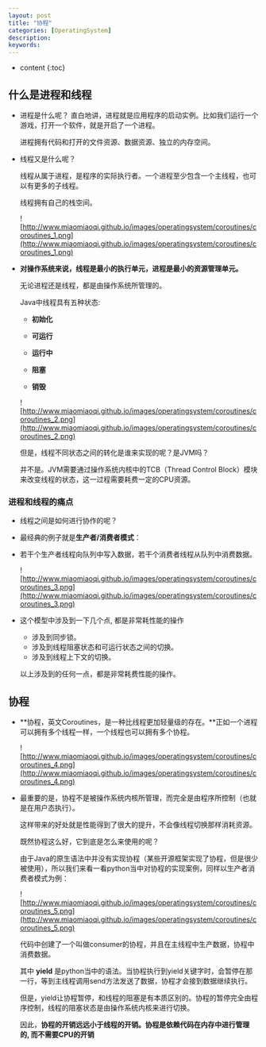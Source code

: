```yaml
---
layout: post
title: "协程"
categories: [OperatingSystem]
description:
keywords:
---
```


* content
{:toc} 
## **什么是进程和线程**

* 进程是什么呢？
  直白地讲，进程就是应用程序的启动实例。比如我们运行一个游戏，打开一个软件，就是开启了一个进程。

  进程拥有代码和打开的文件资源、数据资源、独立的内存空间。

* 线程又是什么呢？

  线程从属于进程，是程序的实际执行者。一个进程至少包含一个主线程，也可以有更多的子线程。

  线程拥有自己的栈空间。

  ![http://www.miaomiaoqi.github.io/images/operatingsystem/coroutines/coroutines_1.png](http://www.miaomiaoqi.github.io/images/operatingsystem/coroutines/coroutines_1.png)

* **对操作系统来说，线程是最小的执行单元，进程是最小的资源管理单元。**

  无论进程还是线程，都是由操作系统所管理的。

  Java中线程具有五种状态:

  * **初始化**

  * **可运行**

  * **运行中**

  * **阻塞**

  * **销毁**

  ![http://www.miaomiaoqi.github.io/images/operatingsystem/coroutines/coroutines_2.png](http://www.miaomiaoqi.github.io/images/operatingsystem/coroutines/coroutines_2.png)

  但是，线程不同状态之间的转化是谁来实现的呢？是JVM吗？

  并不是。JVM需要通过操作系统内核中的TCB（Thread Control Block）模块来改变线程的状态，这一过程需要耗费一定的CPU资源。

### 进程和线程的痛点

* 线程之间是如何进行协作的呢？

* 最经典的例子就是**生产者/消费者模式**：

* 若干个生产者线程向队列中写入数据，若干个消费者线程从队列中消费数据。

	![http://www.miaomiaoqi.github.io/images/operatingsystem/coroutines/coroutines_3.png](http://www.miaomiaoqi.github.io/images/operatingsystem/coroutines/coroutines_3.png)

* 这个模型中涉及到一下几个点, 都是非常耗性能的操作

	* 涉及到同步锁。
	* 涉及到线程阻塞状态和可运行状态之间的切换。
	* 涉及到线程上下文的切换。

	以上涉及到的任何一点，都是非常耗费性能的操作。

## 协程

* **协程，英文Coroutines，是一种比线程更加轻量级的存在。**正如一个进程可以拥有多个线程一样，一个线程也可以拥有多个协程。

	![http://www.miaomiaoqi.github.io/images/operatingsystem/coroutines/coroutines_4.png](http://www.miaomiaoqi.github.io/images/operatingsystem/coroutines/coroutines_4.png)

* 最重要的是，协程不是被操作系统内核所管理，而完全是由程序所控制（也就是在用户态执行）。

	这样带来的好处就是性能得到了很大的提升，不会像线程切换那样消耗资源。

	既然协程这么好，它到底是怎么来使用的呢？

	由于Java的原生语法中并没有实现协程（某些开源框架实现了协程，但是很少被使用），所以我们来看一看python当中对协程的实现案例，同样以生产者消费者模式为例：

	![http://www.miaomiaoqi.github.io/images/operatingsystem/coroutines/coroutines_5.png](http://www.miaomiaoqi.github.io/images/operatingsystem/coroutines/coroutines_5.png)

	代码中创建了一个叫做consumer的协程，并且在主线程中生产数据，协程中消费数据。

	其中 **yield** 是python当中的语法。当协程执行到yield关键字时，会暂停在那一行，等到主线程调用send方法发送了数据，协程才会接到数据继续执行。

	但是，yield让协程暂停，和线程的阻塞是有本质区别的。协程的暂停完全由程序控制，线程的阻塞状态是由操作系统内核来进行切换。

	因此，**协程的开销远远小于线程的开销。协程是依赖代码在内存中进行管理的, 而不需要CPU的开销**

​	